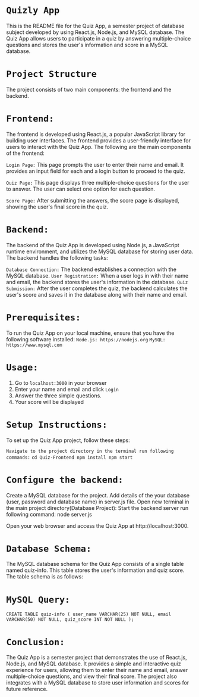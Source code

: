 # `Quizly App`
This is the README file for the Quiz App, a semester project of database subject developed by using React.js, Node.js, and MySQL database. The Quiz App allows users to participate in a quiz by answering multiple-choice questions and stores the user's information and score in a MySQL database.

# `Project Structure`
The project consists of two main components: the frontend and the backend.

# `Frontend:`
The frontend is developed using React.js, a popular JavaScript library for building user interfaces. The frontend provides a user-friendly interface for users to interact with the Quiz App. The following are the main components of the frontend:

`Login Page:` This page prompts the user to enter their name and email. It provides an input field for each and a login button to proceed to the quiz.

`Quiz Page:` This page displays three multiple-choice questions for the user to answer. The user can select one option for each question.

`Score Page:` After submitting the answers, the score page is displayed, showing the user's final score in the quiz.

 # `Backend:`
The backend of the Quiz App is developed using Node.js, a JavaScript runtime environment, and utilizes the MySQL database for storing user data. The backend handles the following tasks:

`Database Connection:` The backend establishes a connection with the MySQL database.
`User Registration:` When a user logs in with their name and email, the backend stores the user's information in the database.
`Quiz Submission:` After the user completes the quiz, the backend calculates the user's score and saves it in the database along with their name and email.

# `Prerequisites:`
To run the Quiz App on your local machine, ensure that you have the following software installed:
`Node.js: https://nodejs.org`
`MySQL: https://www.mysql.com`

# `Usage:`
1. Go to `localhost:3000` in your browser
2. Enter your name and email and click `Login`
3. Answer the three simple questions.
4. Your score will be displayed

# `Setup Instructions:`
To set up the Quiz App project, follow these steps:

`Navigate to the project directory in the terminal run following commands:`
`cd Quiz-Frontend
npm install
npm start`

# `Configure the backend:`
Create a MySQL database for the project.
Add details of the your database (user, password and database name) in server.js file.
Open new terminal in the main project directory(Database Project):
Start the backend server run following command:
node server.js

Open your web browser and access the Quiz App at http://localhost:3000.

# `Database Schema:`
The MySQL database schema for the Quiz App consists of a single table named quiz-info. This table stores the user's information and quiz score. The table schema is as follows:

# `MySQL Query:`
`CREATE TABLE quiz-info (
    user_name VARCHAR(25) NOT NULL,
    email VARCHAR(50) NOT NULL,
    quiz_score INT NOT NULL
);`

# `Conclusion:`
The Quiz App is a semester project that demonstrates the use of React.js, Node.js, and MySQL database. It provides a simple and interactive quiz experience for users, allowing them to enter their name and email, answer multiple-choice questions, and view their final score. The project also integrates with a MySQL database to store user information and scores for future reference.
